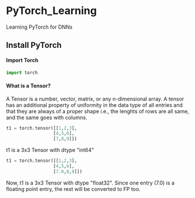 # PyTorch_Learning
Learning PyTorch for DNNs
## Install PyTorch

#### Import Torch
````python
import torch
````
#### What is a Tensor?
A Tensor is a number, vector, matrix, or any n-dimensional array. A tensor has an additional property of uniformity in the data type of all entries and that they are always of a proper shape i.e., the lenghts of rows are all same, and the same goes with columns.        
````python
t1 = torch.tensor([[1,2,3],
                  [4,5,6],
                  [7,8,9]])
````
t1 is a 3x3 Tensor with dtype "int64" 
````python
t1 = torch.tensor([[1,2,3],
                  [4,5,6],
                  [7.0,8,9]])
````
Now, t1 is a 3x3 Tensor with dtype "float32". Since one entry (7.0) is a floating point entry, the rest will be converted to FP too.
